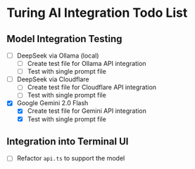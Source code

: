 # Turing AI Integration Todo List

## Model Integration Testing
- [ ] DeepSeek via Ollama (local)
  - [ ] Create test file for Ollama API integration
  - [ ] Test with single prompt file

- [ ] DeepSeek via Cloudflare
  - [ ] Create test file for Cloudflare API integration
  - [ ] Test with single prompt file

- [x] Google Gemini 2.0 Flash
  - [x] Create test file for Gemini API integration
  - [x] Test with single prompt file

## Integration into Terminal UI
- [ ] Refactor `api.ts` to support the model
